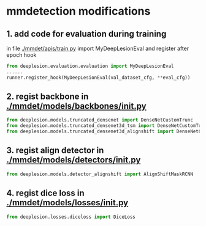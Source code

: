 # mmdetection modifications
## 1. add code for evaluation during training

in file [./mmdet/apis/train.py](./apis/train.py) import MyDeepLesionEval and register after epoch hook
```python
from deeplesion.evaluation.evaluation import MyDeepLesionEval
......
runner.register_hook(MyDeepLesionEval(val_dataset_cfg, **eval_cfg))

```

## 2. regist backbone in [./mmdet/models/backbones/__init__.py](./models/backbones/__init__.py)
```python
from deeplesion.models.truncated_densenet import DenseNetCustomTrunc
from deeplesion.models.truncated_densenet3d_tsm import DenseNetCustomTrunc3dTSM
from deeplesion.models.truncated_densenet3d_alignshift import DenseNetCustomTrunc3dAlign
```
## 3. regist align detector in [./mmdet/models/detectors/__init__.py](./models/detectors/__init__.py)

```python 
from deeplesion.models.detector_alignshift import AlignShiftMaskRCNN
```

## 4. regist dice loss in [./mmdet/models/losses/__init__.py](./models/losses/__init__.py)
```python
from deeplesion.losses.diceloss import DiceLoss
```